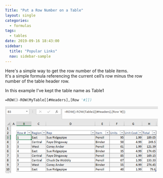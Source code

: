 ```yaml
---
Title: "Put a Row Number on a Table"
layout: single
categories:
  - formulas
tags:
  - tables
date: 2019-09-16 18:43:00
sidebar:
  title: "Popular Links"
  nav: sidebar-sample
---
```


Here's a simple way to get the row number of the table items.  
It's a simple formula referencing the current cell’s row minus the row number of the table header row.  

In this example I've kept the table name as Table1
```vb
=ROW()-ROW(MyTable[[#Headers],[Row '#]])
```

![table-row-number-img](/imgs/table-row-number/table-row-number.png)
